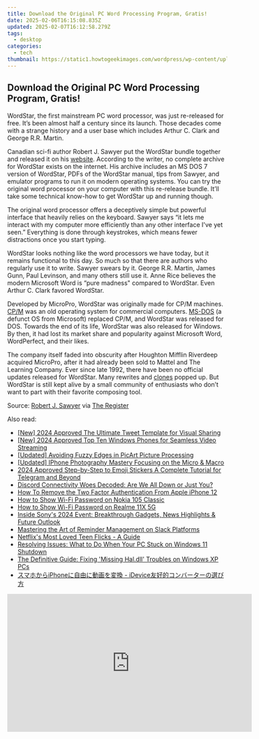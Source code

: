 ```yaml
---
title: Download the Original PC Word Processing Program, Gratis!
date: 2025-02-06T16:15:08.835Z
updated: 2025-02-07T16:12:58.279Z
tags:
  - desktop
categories:
  - tech
thumbnail: https://static1.howtogeekimages.com/wordpress/wp-content/uploads/2024/08/wordstar-under-vdosplus.png
---
```


## Download the Original PC Word Processing Program, Gratis!

WordStar, the first mainstream PC word processor, was just re-released for free. It’s been almost half a century since its launch. Those decades come with a strange history and a user base which includes Arthur C. Clark and George R.R. Martin.

 Canadian sci-fi author Robert J. Sawyer put the WordStar bundle together and released it on his [website](https://sfwriter.com/blog/?p=5806). According to the writer, no complete archive for WordStar exists on the internet. His archive includes an MS DOS 7 version of WordStar, PDFs of the WordStar manual, tips from Sawyer, and emulator programs to run it on modern operating systems. You can try the original word processor on your computer with this re-release bundle. It’ll take some technical know-how to get WordStar up and running though.

 The original word processor offers a deceptively simple but powerful interface that heavily relies on the keyboard. Sawyer says “it lets me interact with my computer more efficiently than any other interface I've yet seen.” Everything is done through keystrokes, which means fewer distractions once you start typing.

 WordStar looks nothing like the word processors we have today, but it remains functional to this day. So much so that there are authors who regularly use it to write. Sawyer swears by it. George R.R. Martin, James Gunn, Paul Levinson, and many others still use it. Anne Rice believes the modern Microsoft Word is “pure madness" compared to WordStar. Even Arthur C. Clark favored WordStar.

 Developed by MicroPro, WordStar was originally made for CP/M machines. [CP/M](https://video-capture.techidaily.com/brisksnatch-slowframe-capture/) was an old operating system for commercial computers. [MS-DOS](https://easy-unlock-android.techidaily.com/in-2024-how-to-unlock-nubia-red-magic-8s-pro-phone-without-pin-by-drfone-android/) (a defunct OS from Microsoft) replaced CP/M, and WordStar was released for DOS. Towards the end of its life, WordStar was also released for Windows. By then, it had lost its market share and popularity against Microsoft Word, WordPerfect, and their likes.

 The company itself faded into obscurity after Houghton Mifflin Riverdeep acquired MicroPro, after it had already been sold to Mattel and The Learning Company. Ever since late 1992, there have been no official updates released for WordStar. Many rewrites and [clones](https://fox-hovers.techidaily.com/artists-playground-the-prime-6-platforms-for-nft-creation-for-2024/) popped up. But WordStar is still kept alive by a small community of enthusiasts who don’t want to part with their favorite composing tool.

 Source: [Robert J. Sawyer](https://sfwriter.com/blog/?p=5806) via [The Register](https://www.theregister.com/2024/08/06/wordstar%5F7%5Fthe%5Flast%5Fever/)

<ins class="adsbygoogle"
     style="display:block"
     data-ad-format="autorelaxed"
     data-ad-client="ca-pub-7571918770474297"
     data-ad-slot="1223367746"></ins>

<ins class="adsbygoogle"
     style="display:block"
     data-ad-client="ca-pub-7571918770474297"
     data-ad-slot="8358498916"
     data-ad-format="auto"
     data-full-width-responsive="true"></ins>

<span class="atpl-alsoreadstyle">Also read:</span>
<div><ul>
<li><a href="https://twitter-videos.techidaily.com/new-2024-approved-the-ultimate-tweet-template-for-visual-sharing/"><u>[New] 2024 Approved The Ultimate Tweet Template for Visual Sharing</u></a></li>
<li><a href="https://fox-info.techidaily.com/new-2024-approved-top-ten-windows-phones-for-seamless-video-streaming/"><u>[New] 2024 Approved Top Ten Windows Phones for Seamless Video Streaming</u></a></li>
<li><a href="https://fox-info.techidaily.com/updated-avoiding-fuzzy-edges-in-picart-picture-processing/"><u>[Updated] Avoiding Fuzzy Edges in PicArt Picture Processing</u></a></li>
<li><a href="https://fox-helps.techidaily.com/updated-iphone-photography-mastery-focusing-on-the-micro-and-macro/"><u>[Updated] IPhone Photography Mastery Focusing on the Micro & Macro</u></a></li>
<li><a href="https://article-helps.techidaily.com/2024-approved-step-by-step-to-emoji-stickers-a-complete-tutorial-for-telegram-and-beyond/"><u>2024 Approved Step-by-Step to Emoji Stickers A Complete Tutorial for Telegram and Beyond</u></a></li>
<li><a href="https://techtrends.techidaily.com/discord-connectivity-woes-decoded-are-we-all-down-or-just-you/"><u>Discord Connectivity Woes Decoded: Are We All Down or Just You?</u></a></li>
<li><a href="https://apple-account.techidaily.com/how-to-remove-the-two-factor-authentication-from-apple-iphone-12-by-drfone-ios/"><u>How To Remove the Two Factor Authentication From Apple iPhone 12</u></a></li>
<li><a href="https://easy-unlock-android.techidaily.com/how-to-show-wi-fi-password-on-nokia-105-classic-by-drfone-android/"><u>How to Show Wi-Fi Password on Nokia 105 Classic</u></a></li>
<li><a href="https://easy-unlock-android.techidaily.com/how-to-show-wi-fi-password-on-realme-11x-5g-by-drfone-android/"><u>How to Show Wi-Fi Password on Realme 11X 5G</u></a></li>
<li><a href="https://techtrends.techidaily.com/inside-sonys-2024-event-breakthrough-gadgets-news-highlights-and-future-outlook/"><u>Inside Sony's 2024 Event: Breakthrough Gadgets, News Highlights & Future Outlook</u></a></li>
<li><a href="https://techtrends.techidaily.com/mastering-the-art-of-reminder-management-on-slack-platforms/"><u>Mastering the Art of Reminder Management on Slack Platforms</u></a></li>
<li><a href="https://techtrends.techidaily.com/netflixs-most-loved-teen-flicks-a-guide/"><u>Netflix's Most Loved Teen Flicks - A Guide</u></a></li>
<li><a href="https://techtrends.techidaily.com/resolving-issues-what-to-do-when-your-pc-stuck-on-windows-11-shutdown/"><u>Resolving Issues: What to Do When Your PC Stuck on Windows 11 Shutdown</u></a></li>
<li><a href="https://techtrends.techidaily.com/the-definitive-guide-fixing-missing-haldll-troubles-on-windows-xp-pcs/"><u>The Definitive Guide: Fixing 'Missing Hal.dll' Troubles on Windows XP PCs</u></a></li>
<li><a href="https://win-answers.techidaily.com/iphone-idevice/"><u>スマホからiPhoneに自由に動画を変換 - iDevice友好的コンバーターの選び方</u></a></li>
</ul></div>

<!-- affiliate ads begin -->
<iframe width="560" height="315" src="https://www.youtube.com/embed/FLlUft1ZxI0?si=pBd5QdHEE27qsNlN" title="YouTube video player" frameborder="0" allow="accelerometer; autoplay; clipboard-write; encrypted-media; gyroscope; picture-in-picture; web-share" referrerpolicy="strict-origin-when-cross-origin" allowfullscreen></iframe>
<!-- affiliate ads end -->

